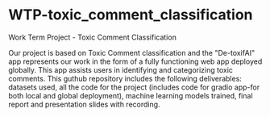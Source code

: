# WTP-toxic_comment_classification
Work Term Project - Toxic Comment Classification

Our project is based on Toxic Comment classification and the "De-toxifAI" app represents our work in the form of a fully functioning web app deployed globally. This app assists users in identifying and categorizing toxic comments. This guthub repository includes the following deliverables: datasets used, all the code for the project (includes code for gradio app-for both local and global deployment), machine learning models trained, final report and presentation slides with recording.
